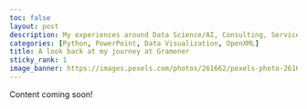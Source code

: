 ```yaml
---
toc: false
layout: post
description: My experiences around Data Science/AI, Consulting, Services, culture and much more...
categories: [Python, PowerPoint, Data Visualization, OpenXML]
title: A look back at my journey at Gramener
sticky_rank: 1
image_banner: https://images.pexels.com/photos/261662/pexels-photo-261662.jpeg?auto=compress&cs=tinysrgb&dpr=2&h=650&w=940
---
```


Content coming soon!
